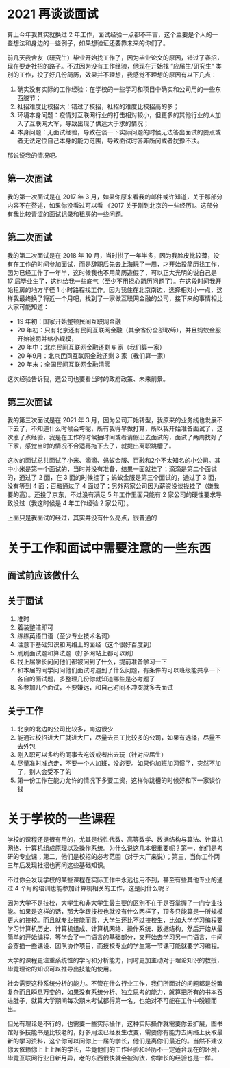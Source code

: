 # 2021 再谈谈面试

算上今年我其实就换过 2 年工作，面试经验一点都不丰富，这个主要是个人的一些想法和身边的一些例子，如果想验证还要靠未来的你们了。

前几天我舍友（研究生）毕业开始找工作了，因为毕业论文的原因，错过了春招，现在要走社招的路子。不过因为没有工作经验，他现在开始找 ”应届生/研究生“ 类别的工作，投了好几份简历，效果并不理想，我感觉不理想的原因有以下几点：

1. 确实没有实际的工作经验：在学校的一些学习和项目中确实和公司用的一些东西脱节；
2. 社招难度比校招大：错过了校招，社招的难度比校招高的多；
3. 环境本身问题：疫情对互联网行业的打击相对较小，但更多的其他行业的人加入了互联网大军，导致出现了供远大于求的情况；
4. 本身问题：无面试经验，导致在谈一下实际问题的时候无法答出面试的要点或者无法定位自己本身的能力范围，导致面试时答非所问或者犹豫不决。



那说说我的情况吧。

## 第一次面试

我的第一次面试是在 2017 年 3 月，如果你原来看我的邮件或许知道，关于那部分内容不在赘述，如果你没看过可以看 《2017 关于刚到北京的一些经历》。这部分有我比较青涩的面试记录和租房的一些问题。



## 第二次面试

我的第二次面试是在 2018 年 10 月，当时拱了一年半多，因为我脸皮比较薄，没有在工作的时间参加面试，而是辞职后先去上海玩了一周，才开始投简历找工作，因为已经工作了一年半，这时候我也不用简历造假了，可以正大光明的说自己是 17 届毕业生了，这也给我一些底气（至少不用担心简历问题了）。在这段时间我开始租房的地方半径 1 小时路程找工作。因为我住在北京南边，选择相对小一点，这样我最终换了将近一个月吧，找到了一家做互联网金融的公司，接下来的事情相比大家可能知道：

- 19 年初：国家开始整顿民间互联网金融
- 20 年初：只有北京还有民间互联网金融（其余省份全部取缔），并且蚂蚁金服开始被罚并缩小规模，
- 20 年中：北京民间互联网金融还剩 6 家（我们算一家）
- 20 年9月：北京民间互联网金融还剩 3 家（我们算一家）
- 20 年末：全国民间互联网金融清零

这次经验告诉我，选公司也要看当时的政府政策、未来前景。



## 第三次面试

我的第三次面试是在 2021 年 3 月，因为公司开始转型，我原来的业务线也发展不下去了，不知道什么时候会垮呢，所有我得早做打算，所以我开始准备面试了，这次涨了点经验，我是在工作的时候抽时间或者请假出去面试的，面试了两周找好了下家，感觉当时的情况不合适再拖下去了，就提出离职跳槽了。

这次的面试总共面试了小米、滴滴、蚂蚁金服、百融和2个不太知名的小公司。其中小米是第一个面试的，当时并没有准备，结果一面就挂了；滴滴是第二个面试的，通过了 2 面，在 3 面的时候挂了；蚂蚁金服是第三个面试的，通过了 3 面，没有等到 4 面；百融通过了 4 面过了；另外两家公司因为薪资没谈拢挂了（嫌我要的高）。还投了京东，不过没有满足 5 年工作里面只能有 2 家公司的硬性要求导致没过（我这时候是 4 年工作经验 2 家公司）。



上面只是我面试的经过，其实并没有什么亮点，很普通的



# 关于工作和面试中需要注意的一些东西

## 面试前应该做什么

## 关于面试

1. 准时
2. 着装整洁即可
3. 练练英语口语（至少专业技术名词）
4. 注意下基础知识和网络上的面经（这个很好百度到）
5. 刷刷面试题和算法题（好多网站上都可以刷）
6. 找上届学长问问他们都被问到了什么，提前准备学习一下
7. 和本届的同学问问他们面试时遇到了什么问题，有条件的可以班级能共享一下各自的面试题，多整理几份你就知道哪些是必考题了
8. 多参加几个面试，不要嫌远，和自己时间不冲突就多去面试



## 关于工作

1. 北京的北边的公司比较多，南边很少
2. 能通过校招进大厂就进大厂，尽量去员工比较多的公司，如果有选择，尽量不去外包
3. 刚入职可以多约约同事去吃饭或者出去玩（针对应届生）
4. 尽量准时准点走，不要一个人加班，没必要。如果你加班加习惯了，突然不加了，别人会受不了的
5. 第一份工作在能力允许的情况下多要工资，这样你跳槽的时候好和下一家谈价钱



# 关于学校的一些课程

学校的课程还是很有用的，尤其是线性代数、高等数学、数据结构与算法、计算机网络、计算机组成原理以及操作系统。为什么说这几本很重要呢？第一，他们是考研的专业课；第二，他们是校招的必考范围（对于大厂来说）；第三，当你工作两三年后发现社招也再问这些基础知识。

不过你会发现学校的某些课程在实际工作中永远也用不到，甚至有些其他专业的通过 4 个月的培训也能参加计算机相关的工作，这是问什么呢？

因为大学不是技校，大学生和非大学生最主要的区别不在于是否掌握了一门专业技能。如果是这样的话，那大学跟技校也就没有什么两样了，顶多只能算是一所规模更大的技校。而且就专业技能而言，大学生还比不过技校生，比如大学学习编程要学习计算机历史、计算机组成、计算机网络、操作系统、数据结构，然后开始从最简单的开始编程，等学会了一门语言的基础部分，又开始去学习另一门语言，中间会穿插一些课设、团队协作项目，而技校专业的学生第一节课可能就要学习编程。

大学的课程更注重系统性的学习和分析能力，同时更加主动对于理论知识的教授，毕竟理论的知识可以推导出技能的使用。

社会需要这种系统分析的能力。不管在什么行业工作，我们所面对的问题都是纷繁复杂而且瞬息万变的，如果没有系统分析、独立思考的能力，就算把所有的书本吞进肚子，就算大学期间每次期末考试都得第一名，也绝对不可能在工作中脱颖而出。

但光有理论是不行的，也需要一些实际操作，这种实际操作就需要你去扩展，图书馆好多技能书是比较老的，好多用法已经发生改变，需要你有能力去网络上获取最新的学习资料，这个你可以问你上一届的学长，他们是离你们最近的。当然不建议你太依赖你上上上届的学长，毕竟他们的工作经验和经历不一定适合现在的环境，毕竟互联网行业日新月异，老的东西很快就会被淘汰，你学长的经验也是一样。
